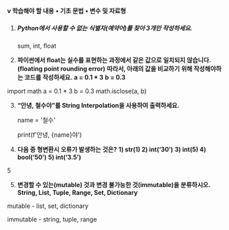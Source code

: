 **v 학습해야 할 내용**
**• 기초 문법**
**• 변수 및 자료형**

1. ##### **Python에서 사용할 수 없는 식별자(예약어)를 찾아 3개만 작성하세요.**

   sum, int, float

2. **파이썬에서 float는 실수를 표현하는 과정에서 같은 값으로 일치되지 않습니다.**
  **(floating point rounding error)**
  **따라서, 아래의 값을 비교하기 위해 작성해야하는 코드를 작성하세요.**
  **a = 0.1 * 3**
  **b = 0.3**

  import math
  a = 0.1 * 3
  b = 0.3
  math.isclose(a, b) 

3. **“안녕, 철수야”를 String Interpolation을 사용하여 출력하세요.**

   name = '철수'

   print(f'안녕, {name}야')

4. **다음 중 형변환시 오류가 발생하는 것은?**
  **1) str(1) 2) int(‘30’)**
  **3) int(5) 4) bool(‘50’)**
  **5) int(‘3.5’)**

  5

5. **변경할 수 있는(mutable) 것과 변경 불가능한 것(immutable)을 분류하시오.**
  **String, List, Tuple, Range, Set, Dictionary**

  mutable - list, set, dictionary

  immutable - string, tuple, range